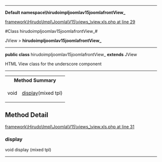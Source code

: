 

- - -

**Default namespace\hirudoimpljoomlav15joomlafrontView_**


<a href="https://github.com/JeyDotC/Hirudo/blob/master/framework/Hirudo/Impl/Joomla/V15/views/_/view.xls.php#L29" target='_blank'>framework\Hirudo\Impl\Joomla\V15\views\_\view.xls.php at line 29</a>

#Class hirudoimpljoomlav15joomlafrontView_#

JView &gt; **hirudoimpljoomlav15joomlafrontView_**




- - -

<p><strong>public  class</strong> <span>hirudoimpljoomlav15joomlafrontView_</span>
<strong>extends</strong> JView

</p>

<div class="comment" id="overview_description"><p>HTML View class for the underscore component</p></div>



<hr />

<table id="summary_method">
<tr><th colspan="2">Method Summary</th></tr>
<tr>
<td><span class='k'></span> <span class='nx'>void</span></td>
<td class="description"><p class="name"><a href="#display">display</a>(mixed tpl)</p></td>
</tr>
</table>

<h2 id="detail_method">Method Detail</h2>

<a href="https://github.com/JeyDotC/Hirudo/blob/master/framework/Hirudo/Impl/Joomla/V15/views/_/view.xls.php#L31" target='_blank'>framework\Hirudo\Impl\Joomla\V15\views\_\view.xls.php at line 31</a>

<h3 id="display()">display</h3>
<span class='k'></span> <span class='nx'>void</span> <span class='nf'>display</span> (mixed tpl)

<div class="details">

</div>

- - -

